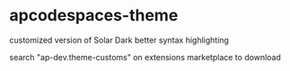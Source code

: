 # apcodespaces-theme
customized version of Solar Dark
better syntax highlighting

search "ap-dev.theme-customs" on extensions marketplace to download
